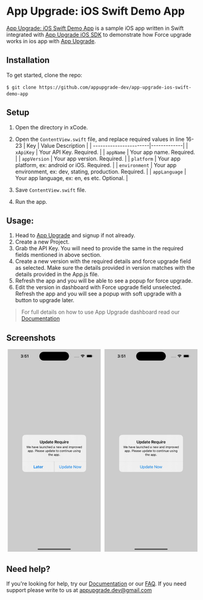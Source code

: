 # App Upgrade: iOS Swift Demo App

[App Upgrade: iOS Swift Demo App](https://github.com/appupgrade-dev/app-upgrade-swift-demo-app) is a sample iOS app written in Swift integrated with [App Upgrade iOS SDK](https://github.com/appupgrade-dev/app-upgrade-ios-sdk) to demonstrate how Force upgrade works in ios app with [App Upgrade](https://appupgrade.dev).

## Installation

To get started, clone the repo:

`$ git clone https://github.com/appupgrade-dev/app-upgrade-ios-swift-demo-app`

## Setup

1. Open the directory in xCode.

2. Open the `ContentView.swift` file, and replace required values in line 16-23
   | Key                   | Value Description |
   | -----------------------|-------------|
   | `xApiKey`     | Your API Key. Required. |
   | `appName`  | Your app name. Required. |
   | `appVersion`  | Your app version. Required. |
   | `platform`  | Your app platform, ex: android or iOS. Required. |
   | `environment`  | Your app environment, ex: dev, stating, production. Required. |
   | `appLanguage`  | Your app language, ex: en, es etc. Optional. |

2. Save `ContentView.swift` file.

3. Run the app.

## Usage:   

1. Head to [App Upgrade](https://appupgrade.dev) and signup if not already.
2. Create a new Project.
3. Grab the API Key. You will need to provide the same in the required fields mentioned in above section.
4. Create a new version with the required details and force upgrade field as selected. Make sure the details provided in version matches with the details provided in the App.js file.
5. Refresh the app and you will be able to see a popup for force upgrade.
6. Edit the version in dashboard with Force upgrade field unselected. Refresh the app and you will see a popup with soft upgrade with a button to upgrade later.
 > For full details on how to use App Upgrade dashboard read our [Documentation](https://appupgrade.dev/docs)

## Screenshots
 ![forceupgrade_ios_swift](https://raw.githubusercontent.com/appupgrade-dev/app-upgrade-assets/main/images/forceupgrade_ios_swift.png)

## Need help?

If you're looking for help, try our [Documentation](https://appupgrade.dev/docs/) or our [FAQ](https://appupgrade.dev/docs/app-upgrade-faq).
If you need support please write to us at appupgrade.dev@gmail.com
